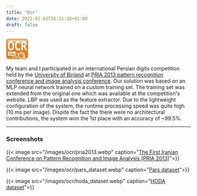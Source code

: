 ```yaml
---
title: "Ocr"
date: 2022-01-03T16:31:10+01:00
draft: false
---
```


![icon](/images/ocr/icon.png)

My team and I participated in an international Persian digits competition held by the [University of Birjand](https://en.wikipedia.org/wiki/University_of_Birjand) at [PRIA 2013 pattern recognition conference and image analysis conference](https://ieeexplore.ieee.org/xpl/conhome/6520975/proceeding). Our solution was based on an MLP neural network trained on a custom training set. The training set was extended from the original one which was available at the competition's website. LBP was used as the feature extractor. Due to the lightweight configuration of the system, the runtime processing speed was quite high (10 ms per image). Dispite the fact the there were no architectural contributions, the system won the 1st place with an accuracy of ~99.5%.

---

### Screenshots

{{< image src="/images/ocr/pria2013.webp" caption="[The First Iranian Conference on Pattern Recognition and Image Analysis (PRIA 2013)](https://ieeexplore.ieee.org/xpl/conhome/6520975/proceeding)">}}

{{< image src="/images/ocr/pars_dataset.webp" caption="[Pars dataset](https://ieeexplore.ieee.org/xpl/conhome/6520975/proceeding)">}}

{{< image src="/images/ocr/hoda_dataset.webp" caption="[HODA dataset](https://www.kaggle.com/hamedetezadi/persian-numbers)">}}